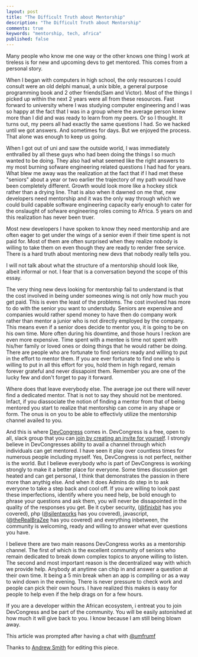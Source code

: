 ```yaml
---
layout: post
title: "The Difficult Truth about Mentorship"
description: "The Difficult Truth about Mentorship"
comments: true
keywords: "mentorship, tech, africa"
published: false
---
```


Many people who know me one way or the other knows one thing I work at tireless is for new and upcoming devs to get mentored. This comes from a personal story. 

When I began with computers in high school, the only resources I could consult were an old delphi manual, a unix bible, a general purpose programming book and 2 other friends(Sam and Victor). Most of the things I picked up within the next 2 years were all from these resources. Fast forward to university where I was studying computer engineering and I was so happy at the fact that I was in a group where the average person knew more than I did and was ready to learn from my peers. Or so I thought. It turns out, my peers all had exactly the same questions I had. So we hacked until we got answers. And sometimes for days. But we enjoyed the process. That alone was enough to keep us going. 

When I got out of uni and saw the outside world, I was immediately enthralled by all these guys who had been doing the things I so much wanted to be doing. They also had what seemed like the right answers to my most burning sofware engineering related questions I had had for years. What blew me away was the realization at the fact that if I had met these "seniors" about a year or two earlier the trajectory of my path would have been completely different. Growth would look more like a hockey stick rather than a drying line. That is also when it dawned on me that, new developers need mentorship and it was the only way through which we could build capable software engineering capacity early enough to cater for the onslaught of sofware engineering roles coming to Africa. 5 years on and this realization has never been truer. 

Most new developers I have spoken to know they need mentorship and are often eager to get under the wings of a senior even if their time spent is not paid for. Most of them are often surprised when they realize nobody is willing to take them on even though they are ready to render free service. There is a hard truth about mentoring new devs that nobody really tells you.

I will not talk about what the structure of a mentorship should look like, albeit informal or not. I fear that is a conversation beyond the scope of this essay. 

The very thing new devs looking for mentorship fail to understand is that the cost involved in being under someones wing is not only how much you get paid. This is even the least of the problems. The cost involved has more to do with the senior you want to understudy. Seniors are expensive and companies would rather spend money to have then do company work rather than mentor a junior who is not directly employed by the company. This means even if a senior does decide to mentor you, it is going to be on his own time. More often during his downtime, and those hours I reckon are even more expensive. Time spent with a mentee is time not spent with his/her family or loved ones or doing things that he would rather be doing. There are people who are fortunate to find seniors ready and willing to put in the effort to mentor them. If you are ever fortunate to find one who is willing to put in all this effort for you, hold them in high regard, remain forever grateful and never dissapoint them. Remember you are one of the lucky few and don't forget to pay it forward. 

Where does that leave everybody else. The average joe out there will never find a dedicated mentor. That is not to say they should not be mentored. Infact, if you diassociate the notion of finding a mentor from that of being mentored you start to realize that mentorship can come in any shape or form. The onus is on you to be able to effectivly utilize the mentorship channel availed to you.

And this is where [DevCongress](http://www.devcongress.org) comes in. DevCongress is a free, open to all, slack group that you can [join by creating an invite for yourself](http://join.devcongress.org). I strongly believe in DevCongresses ability to avail a channel through which individuals can get mentored. I have seen it play over countless times for numerous people including myself. Yes, DevCongress is not perfect, neither is the world. But I believe everybody who is part of DevCongress is working strongly to make it a better place for everyone. Some times discussion get heated and can get personal, I think that demonstrates the passion in there more than anythig else. And when it does Admins do step in to ask everyone to take a step back and cool off. If you are willing to look past these imperfections, identify where you need help, be bold enough to phrase your questions and ask them, you will never be dissapointed in the quality of the responses you get. Be it cyber security, ([@finixbit](https://twitter.com/finixbit) has you covered), php ([@silentworks](https://twitter.com/silentworks) has you covered), javascript, ([@theRealBraZee](https://twitter.com/theRealBraZee) has you covered) and everything inbetween, the community is welcoming, ready and  willing to answer what ever questions you have.

I believe there are two main reasons DevCongress works as a mentorship channel. The first of which is the excellent community of seniors who remain dedicated to break down complex topics to anyone willing to listen. The second and most important reason is the decentralized way with which we provide help. Anybody at anytime can chip in and answer a question at their own time. It being a 5 min break when an app is compiling or as a way to wind down in the evening. There is never pressure to check work and people can pick their own hours. I have realized this makes is easy for people to help even if the help drags on for a few hours.

If you are a developer within the African ecosystem, i entreat you to join DevCongress and be part of the community. You will be easily astonished at how much it will give back to you. I know because I am still being blown away. 

This article was prompted after having a chat with [@umfrumf](https://twitter.com/umfrumf)

Thanks to [Andrew Smith](https://twitter.com/silentworks) for editing this piece.
